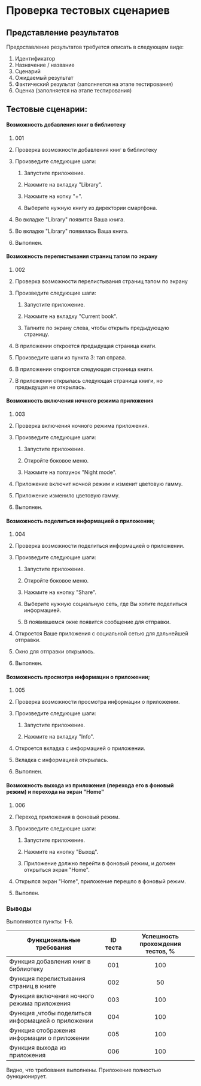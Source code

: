 # Проверка тестовых сценариев

## Представление результатов

Предоставление результатов требуется описать в следующем виде:

1. Идентификатор
2. Назначение / название
3. Сценарий
4. Ожидаемый результат
5. Фактический результат (заполняется на этапе тестирования)
6. Оценка (заполняется на этапе тестирования)

## Тестовые сценарии:

#### Возможность добавления книг в библиотеку

1. 001

2. Проверка возможности добавления книг в библиотеку

3. Произведите следующие шаги:

   1. Запустите приложение.

   2. Нажмите на вкладку "Library".

   3. Нажмите на копку "+".

   4. Выберите нужную книгу из директории смартфона.

4. Во вкладке "Library" появится Ваша книга.

5. Во вкладке "Library" появилась Ваша книга.

6. Выполнен.

#### Возможность перелистывания страниц тапом по экрану

1. 002

2. Проверка возможности перелистывания страниц тапом по экрану

3. Произведите следующие шаги:

   1. Запустите приложение.

   2. Нажмите на вкладку "Current book".

   3. Тапните по экрану слева, чтобы открыть предыдующую страницу.

4. В приложении откроется предыдущая страница книги.

5.  Произведите шаги из пункта 3: тап справа.

6. В приложении откроется следующая страница книги.

7. В приложении открылась следующая страница книги, но предыдущая не открылась.   


####  Возможность включения ночного режима приложения

1. 003
2. Проверка включения ночного режима приложения.
3. Произведите следующие шаги:

   1. Запустите приложение.

   2. Откройте боковое меню.

   3. Нажмите на ползунок "Night mode".

4. Приложение включит ночной режим и изменит цветовую гамму.

5. Приложение изменило цветовую гамму.

6. Выполнен.

#### Возможность поделиться информацией о приложении;

1. 004
2. Проверка возможности поделиться информацией о приложении.
3. Произведите следующие шаги:

   1. Запустите приложение.

   2. Откройте боковое меню.

   3. Нажмите на кнопку "Share".

   4. Выберите нужную социальную сеть, где Вы хотите поделиться информацией.

   5. В появившемся окне появится сообщение для отправки.

4. Откроется Ваше приложения с социальной сетью для дальнейшей отправки.

5. Окно для отправки открылось.

6. Выполнен.

#### Возможность просмотра информации о приложении;

1. 005
2. Проверка возможности просмотра информации о приложении.
3. Произведите следующие шаги:

   1. Запустите приложение.

   2. Нажмите на вкладку "Info".

4. Откроется вкладка с информацией о приложении.

5. Вкладка с информацией открылась.

6. Выполнен.

#### Возможность выхода из приложения (перехода его в фоновый режим) и перехода на экран "Home"

1. 006
2. Переход приложения в фоновый режим.
3. Произведите следующие шаги:

   1. Запустите приложение.

   2. Нажмите на кнопку "Выход".

   4. Приложение должно перейти в фоновый режим, и должен открыться экран "Home".

4. Открылся экран "Home", приложение перешло в фоновый режим.

5. Выполен.


### Выводы

Выполняются пункты: 1-6.

| Функциональные требования                | ID теста | Успешность прохождения тестов, % |
| ---------------------------------------- | :------: | :------------------------------: |
| Функция добавления книг в библиотеку |    001    |               100                |
| Функция перелистывания страниц в книге |    002    |               50                |
| Функция включения ночного режима приложения |    003    |               100                |
| Функция ,чтобы поделиться информацией о приложении |   004    |               100                |
| Функция отображения информации о приложении |    005    |               100                |
| Функция выхода из приложения |    006    |               100                |



Видно, что требования выполнены. Приложение полностью функционирует.
